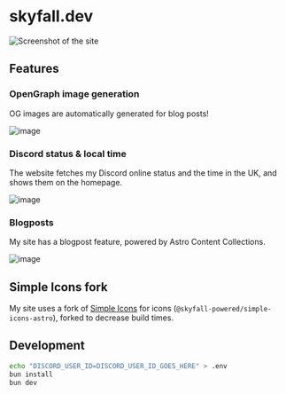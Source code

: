 # skyfall.dev

![Screenshot of the site](https://hc-cdn.hel1.your-objectstorage.com/s/v3/e9af1aa28d0d20d3056c281515db1843f43610af_image.png)

## Features

### OpenGraph image generation

OG images are automatically generated for blog posts!

![image](https://skyfall.dev/posts/astro-og-with-satori/og.png)

### Discord status & local time

The website fetches my Discord online status and the time in the UK, and shows them on the homepage.

![image](https://cdn.hackclubber.dev/slackcdn/4047566bbcafbaa788b1adbbaf8d33a6.png)

### Blogposts

My site has a blogpost feature, powered by Astro Content Collections.

![image](https://hc-cdn.hel1.your-objectstorage.com/s/v3/e53ec99741f2fd09980a9de55912efc3027aaea9_image.png)

## Simple Icons fork

My site uses a fork of [Simple Icons](https://simpleicons.org) for icons (`@skyfall-powered/simple-icons-astro`), forked to decrease build times.

## Development

```bash
echo "DISCORD_USER_ID=DISCORD_USER_ID_GOES_HERE" > .env
bun install
bun dev
```
